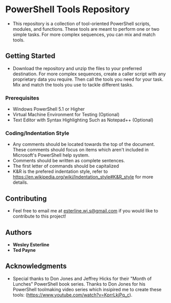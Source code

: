 # PowerShell Tools Repository

* This repository is a collection of tool-oriented PowerShell scripts, modules, and functions. These tools are meant to perform one or two simple tasks. For more complex sequences, you can mix and match tools.

## Getting Started

* Download the repository and unzip the files to your preferred destination. For more complex sequences, create a caller script with any proprietary data you require. Then call the tools you need for your task. Mix and match the tools you use to tackle different tasks.

### Prerequisites

* Windows PowerShell 5.1 or Higher
* Virtual Machine Environment for Testing (Optional)
* Text Editor with Syntax Highlighting Such as Notepad++ (Optional)

### Coding/Indentation Style

* Any comments should be located towards the top of the document. These comments should focus on items which aren't included in Microsoft's PowerShell help system.
* Comments should be written as complete sentences.
* The first letter of commands should be capitalized
* K&R is the prefered indentation style, refer to https://en.wikipedia.org/wiki/Indentation_style#K&R_style for more details.

## Contributing

* Feel free to email me at esterline.wj.s@gmail.com if you would like to contribute to this project!

## Authors

* **Wesley Esterline**
* **Ted Payne**

## Acknowledgments

* Special thanks to Don Jones and Jeffrey Hicks for their "Month of Lunches" PowerShell book series. Thanks to Don Jones for his PowerShell toolmaking video series which insipired me to create these tools: (https://www.youtube.com/watch?v=KprrLkjPq_c).